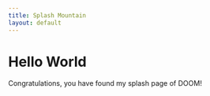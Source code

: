 ```yaml
---
title: Splash Mountain
layout: default
---
```


# Hello World

Congratulations, you have found my splash page of DOOM!

<script>
	$('#home-link').parent().addClass('active');
</script>